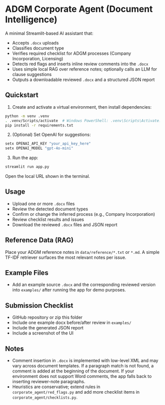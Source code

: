 # ADGM Corporate Agent (Document Intelligence)

A minimal Streamlit-based AI assistant that:
- Accepts `.docx` uploads
- Classifies document type
- Verifies required checklist for ADGM processes (Company Incorporation, Licensing)
- Detects red flags and inserts inline review comments into the `.docx`
- Uses simple local RAG over reference notes; optionally calls an LLM for clause suggestions
- Outputs a downloadable reviewed `.docx` and a structured JSON report

## Quickstart

1. Create and activate a virtual environment, then install dependencies:

```bash
python -m venv .venv
. .venv/Scripts/activate  # Windows PowerShell: .venv\Scripts\Activate.ps1
pip install -r requirements.txt
```

2. (Optional) Set OpenAI for suggestions:

```bash
setx OPENAI_API_KEY "your_api_key_here"
setx OPENAI_MODEL "gpt-4o-mini"
```

3. Run the app:

```bash
streamlit run app.py
```

Open the local URL shown in the terminal.

## Usage

- Upload one or more `.docx` files
- Review the detected document types
- Confirm or change the inferred process (e.g., Company Incorporation)
- Review checklist results and issues
- Download the reviewed `.docx` files and JSON report

## Reference Data (RAG)

Place your ADGM reference notes in `data/reference/*.txt` or `*.md`. A simple TF-IDF retriever surfaces the most relevant notes per issue.

## Example Files

- Add an example source `.docx` and the corresponding reviewed version into `examples/` after running the app for demo purposes.

## Submission Checklist

- GitHub repository or zip this folder
- Include one example docx before/after review in `examples/`
- Include the generated JSON report
- Include a screenshot of the UI

## Notes

- Comment insertion in `.docx` is implemented with low-level XML and may vary across document templates. If a paragraph match is not found, a comment is added at the beginning of the document. If your environment does not support Word comments, the app falls back to inserting reviewer-note paragraphs.
- Heuristics are conservative; extend rules in `corporate_agent/red_flags.py` and add more checklist items in `corporate_agent/checklists.py`.